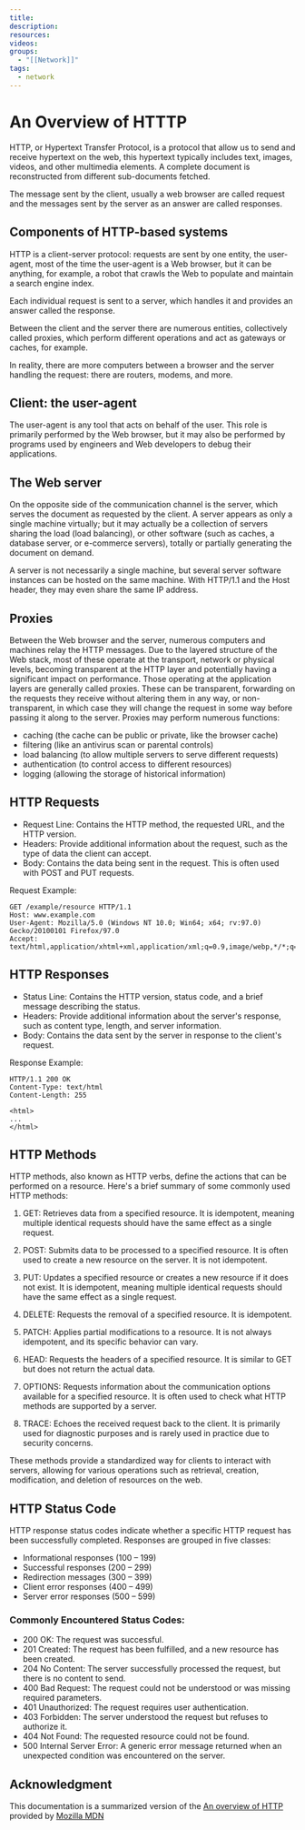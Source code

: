 ```yaml
---
title: 
description: 
resources: 
videos: 
groups:
  - "[[Network]]"
tags:
  - network
---
```

# An Overview of HTTTP

HTTP, or Hypertext Transfer Protocol, is a protocol that allow us to send and receive hypertext on the web, this hypertext typically includes text, images, videos, and other multimedia elements. A complete document is reconstructed from different sub-documents fetched.

The message sent by the client, usually a web browser are called request and the messages sent by the server as an answer are called responses.

## Components of HTTP-based systems

HTTP is a client-server protocol: requests are sent by one entity, the user-agent, most of the time the user-agent is a Web browser, but it can be anything, for example, a robot that crawls the Web to populate and maintain a search engine index.

Each individual request is sent to a server, which handles it and provides an answer called the response.

Between the client and the server there are numerous entities, collectively called proxies, which perform different operations and act as gateways or caches, for example.

In reality, there are more computers between a browser and the server handling the request: there are routers, modems, and more.

## Client: the user-agent

The user-agent is any tool that acts on behalf of the user. This role is primarily performed by the Web browser, but it may also be performed by programs used by engineers and Web developers to debug their applications.

## The Web server

On the opposite side of the communication channel is the server, which serves the document as requested by the client. A server appears as only a single machine virtually; but it may actually be a collection of servers sharing the load (load balancing), or other software (such as caches, a database server, or e-commerce servers), totally or partially generating the document on demand.

A server is not necessarily a single machine, but several server software instances can be hosted on the same machine. With HTTP/1.1 and the Host header, they may even share the same IP address.

## Proxies

Between the Web browser and the server, numerous computers and machines relay the HTTP messages. Due to the layered structure of the Web stack, most of these operate at the transport, network or physical levels, becoming transparent at the HTTP layer and potentially having a significant impact on performance. Those operating at the application layers are generally called proxies. These can be transparent, forwarding on the requests they receive without altering them in any way, or non-transparent, in which case they will change the request in some way before passing it along to the server. Proxies may perform numerous functions:

- caching (the cache can be public or private, like the browser cache)
- filtering (like an antivirus scan or parental controls)
- load balancing (to allow multiple servers to serve different requests)
- authentication (to control access to different resources)
- logging (allowing the storage of historical information)

## HTTP Requests

- Request Line: Contains the HTTP method, the requested URL, and the HTTP version.
- Headers: Provide additional information about the request, such as the type of data the client can accept.
- Body: Contains the data being sent in the request. This is often used with POST and PUT requests.

Request Example:

```http
GET /example/resource HTTP/1.1
Host: www.example.com
User-Agent: Mozilla/5.0 (Windows NT 10.0; Win64; x64; rv:97.0) Gecko/20100101 Firefox/97.0
Accept: text/html,application/xhtml+xml,application/xml;q=0.9,image/webp,*/*;q=0.8
```

## HTTP Responses

- Status Line: Contains the HTTP version, status code, and a brief message describing the status.
- Headers: Provide additional information about the server's response, such as content type, length, and server information.
- Body: Contains the data sent by the server in response to the client's request.

Response Example:

```http
HTTP/1.1 200 OK
Content-Type: text/html
Content-Length: 255

<html>
...
</html>
```

## HTTP Methods

HTTP methods, also known as HTTP verbs, define the actions that can be performed on a resource. Here's a brief summary of some commonly used HTTP methods:

1. GET: Retrieves data from a specified resource. It is idempotent, meaning multiple identical requests should have the same effect as a single request.

2. POST: Submits data to be processed to a specified resource. It is often used to create a new resource on the server. It is not idempotent.

3. PUT: Updates a specified resource or creates a new resource if it does not exist. It is idempotent, meaning multiple identical requests should have the same effect as a single request.

4. DELETE: Requests the removal of a specified resource. It is idempotent.

5. PATCH: Applies partial modifications to a resource. It is not always idempotent, and its specific behavior can vary.

6. HEAD: Requests the headers of a specified resource. It is similar to GET but does not return the actual data.

7. OPTIONS: Requests information about the communication options available for a specified resource. It is often used to check what HTTP methods are supported by a server.

8. TRACE: Echoes the received request back to the client. It is primarily used for diagnostic purposes and is rarely used in practice due to security concerns.

These methods provide a standardized way for clients to interact with servers, allowing for various operations such as retrieval, creation, modification, and deletion of resources on the web.

## HTTP Status Code

HTTP response status codes indicate whether a specific HTTP request has been successfully completed. Responses are grouped in five classes:

- Informational responses (100 – 199)
- Successful responses (200 – 299)
- Redirection messages (300 – 399)
- Client error responses (400 – 499)
- Server error responses (500 – 599)

### Commonly Encountered Status Codes:

- 200 OK: The request was successful.
- 201 Created: The request has been fulfilled, and a new resource has been created.
- 204 No Content: The server successfully processed the request, but there is no content to send.
- 400 Bad Request: The request could not be understood or was missing required parameters.
- 401 Unauthorized: The request requires user authentication.
- 403 Forbidden: The server understood the request but refuses to authorize it.
- 404 Not Found: The requested resource could not be found.
- 500 Internal Server Error: A generic error message returned when an unexpected condition was encountered on the server.

## Acknowledgment

This documentation is a summarized version of the [An overview of HTTP](https://developer.mozilla.org/en-US/docs/Web/HTTP/Overview) provided by [Mozilla MDN](https://developer.mozilla.org/)
